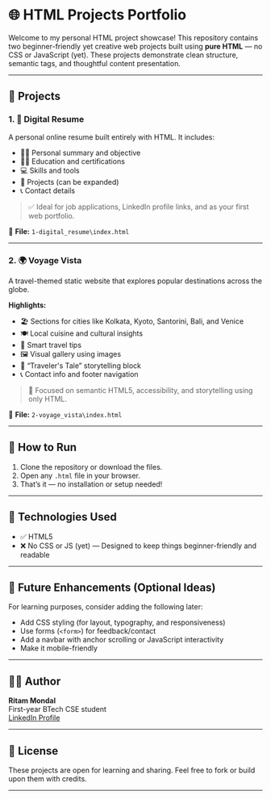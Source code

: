 # 🌐 HTML Projects Portfolio

Welcome to my personal HTML project showcase! This repository contains two beginner-friendly yet creative web projects built using **pure HTML** — no CSS or JavaScript (yet). These projects demonstrate clean structure, semantic tags, and thoughtful content presentation.

---

## 📁 Projects

### 1. 💼 Digital Resume

A personal online resume built entirely with HTML. It includes:

- 🧑‍💼 Personal summary and objective
- 🧑‍🎓 Education and certifications
- 💻 Skills and tools
- 📂 Projects (can be expanded)
- 📞 Contact details

> ✅ Ideal for job applications, LinkedIn profile links, and as your first web portfolio.

📄 **File:** `1-digital_resume\index.html`

---

### 2. 🌍 Voyage Vista

A travel-themed static website that explores popular destinations across the globe.

**Highlights:**

- 🏖️ Sections for cities like Kolkata, Kyoto, Santorini, Bali, and Venice
- 🍽️ Local cuisine and cultural insights
- 🧠 Smart travel tips
- 🖼️ Visual gallery using images
- 📖 “Traveler's Tale” storytelling block
- 📞 Contact info and footer navigation

> 🎯 Focused on semantic HTML5, accessibility, and storytelling using only HTML.

📄 **File:** `2-voyage_vista\index.html`

---

## 🚀 How to Run

1. Clone the repository or download the files.
2. Open any `.html` file in your browser.
3. That’s it — no installation or setup needed!

---

## 🔧 Technologies Used

- ✅ HTML5
- ❌ No CSS or JS (yet) — Designed to keep things beginner-friendly and readable

---

## 📌 Future Enhancements (Optional Ideas)

For learning purposes, consider adding the following later:
- Add CSS styling (for layout, typography, and responsiveness)
- Use forms (`<form>`) for feedback/contact
- Add a navbar with anchor scrolling or JavaScript interactivity
- Make it mobile-friendly

---

## 👨‍💻 Author

**Ritam Mondal**  
First-year BTech CSE student  
[LinkedIn Profile](https://www.linkedin.com/in/ritam-mondal-677944322/)  

---

## 📜 License

These projects are open for learning and sharing. Feel free to fork or build upon them with credits.

---

